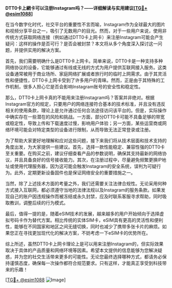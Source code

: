 **DTT0卡上網卡可以注册Instagram吗？——详细解读与实用建议[[TG💪+ @esim1088](https://t.me/s/esim1088)]**

在当今数字化时代，社交平台的重要性不言而喻，Instagram作为全球最大的图片和视频分享平台之一，吸引了无数用户的目光。然而，对于一些用户来说，使用非传统方式获取网络连接（例如通过DTT0卡上网卡）来注册Instagram可能会产生疑问：这样的操作是否可行？是否会被封禁？本文将从多个角度深入探讨这一问题，并提供实用的解决方案。

首先，我们需要明确什么是DTT0卡上网卡。简单来说，DTT0卡是一种支持多种网络协议的设备，它能够通过有线或无线的方式为用户提供互联网接入服务。这类设备通常被用于商业场所、家庭网络扩展或者旅行时的临时上网需求。由于其灵活性和便捷性，DTT0卡上网卡受到了许多用户的青睐。然而，正是由于其特殊的工作机制，很多人担心它是否会影响Instagram账号的安全性和稳定性。

那么，DTT0卡上网卡真的不能用来注册Instagram吗？答案并非绝对。根据Instagram官方的规定，只要用户的网络连接符合基本的技术标准，并且没有违反相关的使用条款，理论上是允许通过任何合法途径访问该平台的。但是，实际操作中确实存在一些潜在的风险和挑战。一方面，部分DTT0卡可能不具备足够的带宽或稳定性，导致上传和下载速度过慢，影响用户体验；另一方面，某些运营商或网络环境可能会对特定类型的设备进行限制，从而导致无法正常登录或注册。

为了帮助大家更好地理解和应对这些问题，接下来我们将从技术层面和技术支持的角度出发，为大家提供一些建议。首先，选择一款性能稳定、兼容性强的DTT0卡至关重要。在购买之前，建议仔细查看产品的参数说明，确保其支持最新的网络协议，并且具备良好的信号接收能力。其次，在注册过程中，尽量避免频繁更换IP地址或使用代理服务器，因为这可能会触发Instagram的安全系统，误判为可疑行为。此外，定期更新设备固件也是保证网络安全的重要措施之一。

当然，除了上述技术方面的考量之外，我们还需要关注法律合规性。无论采用何种方式接入互联网，都必须遵守当地的法律法规以及Instagram的服务条款。如果发现自己的账户因违规操作而被冻结或永久封禁，应及时联系客服寻求帮助，同时吸取教训，调整后续的行为模式。

最后，值得一提的是，随着eSIM技术的发展，越来越多的用户开始倾向于选择虚拟号码卡作为替代方案。相比传统的实体SIM卡，eSIM具有更高的灵活性和便利性，能够在不同国家和地区之间无缝切换，同时也减少了携带多张卡片的麻烦。如果您正在寻找更加现代化的解决方案，不妨考虑一下eSIM卡的优势所在。

综上所述，虽然DTT0卡上网卡理论上是可以用来注册Instagram的，但实际效果取决于具体的产品质量和网络环境等因素。希望本文提供的信息能够为您解决疑惑，并为您的社交生活带来更多的可能性。无论您最终选择哪种方式，都请务必保持谨慎态度，确保每一次操作都符合规范要求。只有这样，才能真正享受到科技带来的乐趣！

[[TG💪+ @esim1088](https://t.me/s/esim1088) ![Image](https://i.postimg.cc/4NQfJmqS/Snipaste-2025-05-13-00-14-12.png)]